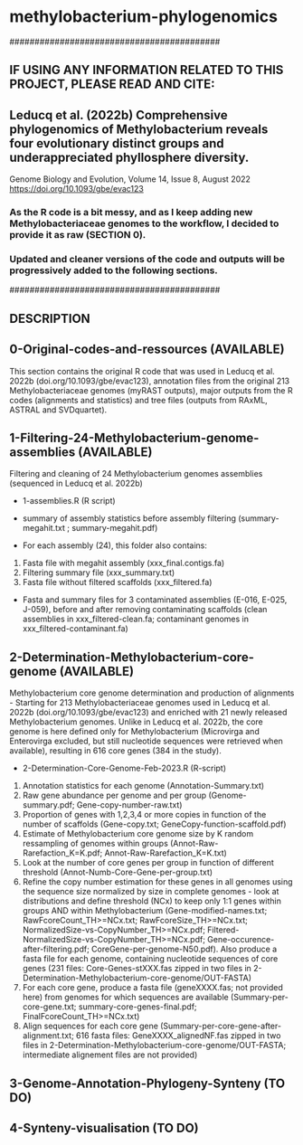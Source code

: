 # methylobacterium-phylogenomics

##########################################
## IF USING ANY INFORMATION RELATED TO THIS PROJECT, PLEASE READ AND CITE:

## Leducq et al. (2022b) Comprehensive phylogenomics of Methylobacterium reveals four evolutionary distinct groups and underappreciated phyllosphere diversity.
Genome Biology and Evolution, Volume 14, Issue 8, August 2022
https://doi.org/10.1093/gbe/evac123

### As the R code is a bit messy, and as I keep adding new Methylobacteriaceae genomes to the workflow, I decided to provide it as raw (SECTION 0). 
### Updated and cleaner versions of the code and outputs will be progressively added to the following sections.

##########################################
## DESCRIPTION

## 0-Original-codes-and-ressources (AVAILABLE)

This section contains the original R code that was used in Leducq et al. 2022b (doi.org/10.1093/gbe/evac123), annotation files from the original 213 Methylobacteriaceae genomes (myRAST outputs), major outputs from the R codes (alignments and statistics) and tree files (outputs from RAxML, ASTRAL and SVDquartet).

## 1-Filtering-24-Methylobacterium-genome-assemblies (AVAILABLE)

Filtering and cleaning of 24 Methylobacterium genomes assemblies (sequenced in Leducq et al. 2022b)

- 1-assemblies.R (R script)

- summary of assembly statistics before assembly filtering (summary-megahit.txt ; summary-megahit.pdf)

- For each assembly (24), this folder also contains: 
1) Fasta file with megahit assembly (xxx_final.contigs.fa)
2) Filtering summary file (xxx_summary.txt)
3) Fasta file without filtered scaffolds (xxx_filtered.fa)

- Fasta and summary files for 3 contaminated assemblies (E-016, E-025, J-059), before and after removing contaminating scaffolds (clean assemblies in xxx_filtered-clean.fa; contaminant genomes in xxx_filtered-contaminant.fa)

## 2-Determination-Methylobacterium-core-genome (AVAILABLE)

Methylobacterium core genome determination and production of alignments - Starting for 213 Methylobacteriaceae genomes used in Leducq et al. 2022b (doi.org/10.1093/gbe/evac123) and enriched with 21 newly released Methylobacterium genomes. Unlike in Leducq et al. 2022b, the core genome is here defined only for Methylobacterium (Microvirga and Enterovirga excluded, but still nucleotide sequences were retrieved when available), resulting in 616 core genes (384 in the study).

- 2-Determination-Core-Genome-Feb-2023.R (R-script)

1) Annotation statistics for each genome (Annotation-Summary.txt)
2) Raw gene abundance per genome and per group (Genome-summary.pdf; Gene-copy-number-raw.txt)
3) Proportion of genes with 1,2,3,4 or more copies in function of the number of scaffolds (Gene-copy.txt; GeneCopy-function-scaffold.pdf)
4) Estimate of Methylobacterium core genome size by K random ressampling of genomes within groups (Annot-Raw-Rarefaction_K=K.pdf; Annot-Raw-Rarefaction_K=K.txt)
5) Look at the number of core genes per group in function of different threshold (Annot-Numb-Core-Gene-per-group.txt)
6) Refine the copy number estimation for these genes in all genomes using the sequence size normalized by size in complete genomes - look at distributions and define threshold (NCx) to keep only 1:1 genes within groups AND within Methylobacterium (Gene-modified-names.txt; RawFcoreCount_TH>=NCx.txt; RawFcoreSize_TH>=NCx.txt; NormalizedSize-vs-CopyNumber_TH>=NCx.pdf; Filtered-NormalizedSize-vs-CopyNumber_TH>=NCx.pdf; Gene-occurence-after-filtering.pdf; CoreGene-per-genome-N50.pdf). Also produce a fasta file for each genome, containing nucleotide sequences of core genes (231 files: Core-Genes-stXXX.fas zipped in two files in 2-Determination-Methylobacterium-core-genome/OUT-FASTA)
7) For each core gene, produce a fasta file (geneXXXX.fas; not provided here) from genomes for which sequences are available (Summary-per-core-gene.txt; summary-core-genes-final.pdf; FinalFcoreCount_TH>=NCx.txt)
8) Align sequences for each core gene (Summary-per-core-gene-after-alignment.txt; 616 fasta files: GeneXXXX_alignedNF.fas zipped in two files in 2-Determination-Methylobacterium-core-genome/OUT-FASTA; intermediate alignement files are not provided)

## 3-Genome-Annotation-Phylogeny-Synteny (TO DO)

## 4-Synteny-visualisation (TO DO)
